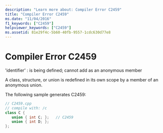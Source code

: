 ```yaml
---
description: "Learn more about: Compiler Error C2459"
title: "Compiler Error C2459"
ms.date: "11/04/2016"
f1_keywords: ["C2459"]
helpviewer_keywords: ["C2459"]
ms.assetid: 81e29f4c-5b60-40fb-9557-1cdc630d77e8
---
```

# Compiler Error C2459

'identifier' : is being defined; cannot add as an anonymous member

A class, structure, or union is redefined in its own scope by a member of an anonymous union.

The following sample generates C2459:

```cpp
// C2459.cpp
// compile with: /c
class C {
   union { int C; };   // C2459
   union { int D; };
};
```
